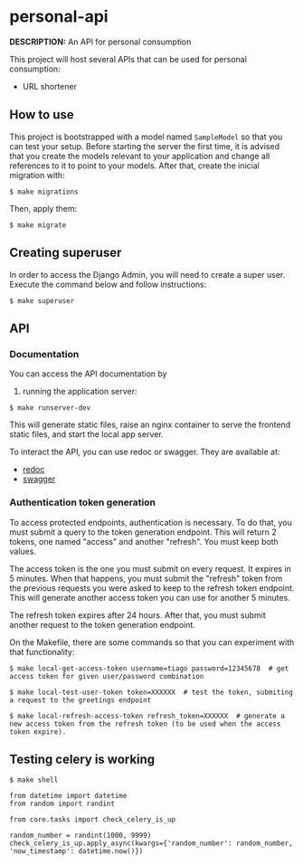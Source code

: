 # personal-api

**DESCRIPTION:** An API for personal consumption

This project will host several APIs that can be used for personal consumption:

- URL shortener

## How to use


This project is bootstrapped with a model named `SampleModel` so that you can test your setup. Before starting the server the first time, it is advised that you create the models relevant to your application and change all references to it to point to your models.  After that, create the inicial migration with:

```
$ make migrations
```

Then, apply them:

```
$ make migrate
```

## Creating superuser

In order to access the Django Admin, you will need to create a super user. Execute the command below and follow instructions:

```
$ make superuser
```

## API


### Documentation

You can access the API documentation by

1) running the application server:

```
$ make runserver-dev
```

This will generate static files, raise an nginx container to serve the frontend static files, and start the local app server.

To interact the API, you can use redoc or swagger. They are available at:

- [redoc](<http://localhost:8000/>)
- [swagger](<http://localhost:8000/swagger/>)


### Authentication token generation

To access protected endpoints, authentication is necessary. To do that, you must submit a query to the token generation endpoint. This will return 2 tokens, one named "access" and another "refresh". You must keep both values.

The access token is the one you must submit on every request. It expires in 5 minutes. When that happens, you must submit the "refresh" token from the previous requests you were asked to keep to the refresh token endpoint. This will generate another access token you can use for another 5 minutes.

The refresh token expires after 24 hours. After that, you must submit another request to the token generation endpoint.

On the Makefile, there are some commands so that you can experiment with that functionality:

```
$ make local-get-access-token username=tiago password=12345678  # get access token for given user/password combination

$ make local-test-user-token token=XXXXXX  # test the token, submiting a request to the greetings endpoint

$ make local-refresh-access-token refresh_token=XXXXXX  # generate a new access token from the refresh token (to be used when the access token expire).
```

## Testing celery is working


```
$ make shell

from datetime import datetime
from random import randint

from core.tasks import check_celery_is_up

random_number = randint(1000, 9999)
check_celery_is_up.apply_async(kwargs={'random_number': random_number, 'now_timestamp': datetime.now()})

```

